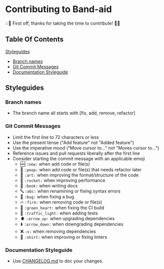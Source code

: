 # Contributing to Band-aid

:bulb::tada: First off, thanks for taking the time to contribute! :tada::bulb:

## Table Of Contents

[Styleguides](#styleguides)

* [Branch names](#branch-names)
* [Git Commit Messages](#git-commit-messages)
* [Documentation Styleguide](#documentation-styleguide)

## Styleguides

### Branch names

* The branch name all starts with [fix, add, remove, refactor]

### Git Commit Messages

* Limit the first line to 72 characters or less
* Use the present tense ("Add feature" not "Added feature")
* Use the imperative mood ("Move cursor to..." not "Moves cursor to...")
* Reference issues and pull requests liberally after the first line
* Consider starting the commit message with an applicable emoji
  * :new: `:new:` when add code or file(s)
  * :poop: `:poop:` when add code or file(s) that needs refactor later
  * :art: `:art:` when improving the format/structure of the code
  * :rocket: `:rocket:` when improving performance
  * :book: `:book:` when writing docs
  * :abc: `:abc:` when renamining or fixing syntax errors
  * :bug: `:bug:` when fixing a bug
  * :fire: `:fire:` when removing code or file(s)
  * :green_heart: `:green_heart:` when fixing the CI build
  * :traffic_light: `:traffic_light:` when adding tests
  * :arrow_up: `:arrow_up:` when upgrading dependencies
  * :arrow_down: `:arrow_down:` when downgrading dependencies
  * :x: `:x:` when removing dependencies
  * :shirt: `:shirt:` when improving or fixing linters

### Documentation Styleguide

* Use [CHANGELOG.md](CHANGELOG.md) to doc your changes.
